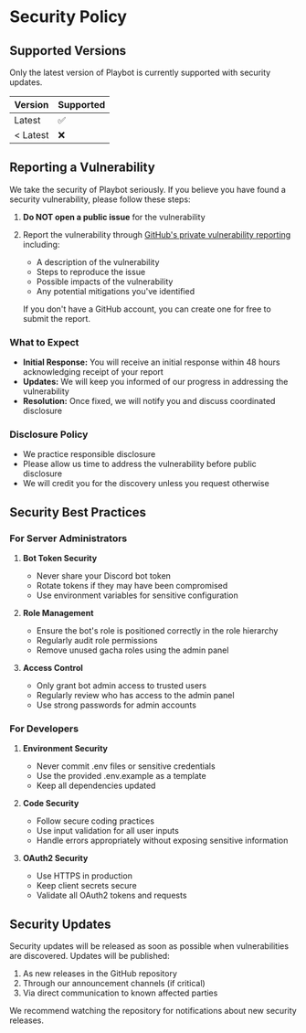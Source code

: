 # Security Policy

## Supported Versions

Only the latest version of Playbot is currently supported with security updates.

| Version | Supported          |
| ------- | ------------------ |
| Latest  | :white_check_mark: |
| < Latest| :x:                |

## Reporting a Vulnerability

We take the security of Playbot seriously. If you believe you have found a security vulnerability, please follow these steps:

1. **Do NOT open a public issue** for the vulnerability
2. Report the vulnerability through [GitHub's private vulnerability reporting](https://github.com/wraithfive/playbot/security/advisories/new) including:
   - A description of the vulnerability
   - Steps to reproduce the issue
   - Possible impacts of the vulnerability
   - Any potential mitigations you've identified

   If you don't have a GitHub account, you can create one for free to submit the report.

### What to Expect

- **Initial Response:** You will receive an initial response within 48 hours acknowledging receipt of your report
- **Updates:** We will keep you informed of our progress in addressing the vulnerability
- **Resolution:** Once fixed, we will notify you and discuss coordinated disclosure

### Disclosure Policy

- We practice responsible disclosure
- Please allow us time to address the vulnerability before public disclosure
- We will credit you for the discovery unless you request otherwise

## Security Best Practices

### For Server Administrators

1. **Bot Token Security**
   - Never share your Discord bot token
   - Rotate tokens if they may have been compromised
   - Use environment variables for sensitive configuration

2. **Role Management**
   - Ensure the bot's role is positioned correctly in the role hierarchy
   - Regularly audit role permissions
   - Remove unused gacha roles using the admin panel

3. **Access Control**
   - Only grant bot admin access to trusted users
   - Regularly review who has access to the admin panel
   - Use strong passwords for admin accounts

### For Developers

1. **Environment Security**
   - Never commit .env files or sensitive credentials
   - Use the provided .env.example as a template
   - Keep all dependencies updated

2. **Code Security**
   - Follow secure coding practices
   - Use input validation for all user inputs
   - Handle errors appropriately without exposing sensitive information

3. **OAuth2 Security**
   - Use HTTPS in production
   - Keep client secrets secure
   - Validate all OAuth2 tokens and requests

## Security Updates

Security updates will be released as soon as possible when vulnerabilities are discovered. Updates will be published:

1. As new releases in the GitHub repository
2. Through our announcement channels (if critical)
3. Via direct communication to known affected parties

We recommend watching the repository for notifications about new security releases.